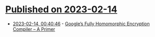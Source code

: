 # [Published on 2023-02-14](index.md)

* [2023-02-14, 00:40:46](https://news.ycombinator.com/item?id=34783447) - [Google’s Fully Homomorphic Encryption Compiler – A Primer](https://jeremykun.com/2023/02/13/googles-fully-homomorphic-encryption-compiler-a-primer/)

